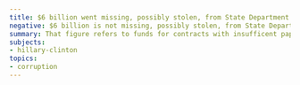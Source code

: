 ```yaml
---
title: $6 billion went missing, possibly stolen, from State Department
negative: $6 billion is not missing, possibly stolen, from State Department
summary: That figure refers to funds for contracts with insufficent paperwork.
subjects:
- hillary-clinton
topics:
- corruption
---
```

